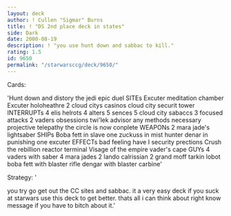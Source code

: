 ```yaml
---
layout: deck
author: ! Cullen "Sigmar" Burns
title: ! "DS 2nd place deck in states"
side: Dark
date: 2000-08-19
description: ! "you use hunt down and sabbac to kill."
rating: 1.5
id: 9650
permalink: "/starwarsccg/deck/9650/"
---
```

Cards: 

'Hunt down and distory the jedi
epic duel
SITEs
Excuter meditation chamber
Excuter holoheathre
2 cloud citys casinos
cloud city securit tower
INTERRUPTs
4 elis helrots
4 alters
5 sences
5 cloud city sabaccs
3 focused attacks
2 vaders obsessions
twi'lek advisor
any methods necessary
projective telepathy
the circle is now conplete
WEAPONs
2 mara jade's lightsaber
SHIPs
Boba fett in slave one
zuckuss in mist hunter
denar in punishing one
excuter
EFFECTs
bad feeling have I
security prections
Crush the rebillion
reactor terminal
Visage of the empire
vader's cape
GUYs
4 vaders with saber
4 mara jades
2 lando calrissian
2 grand moff tarkin
lobot
boba fett with blaster rifle
dengar with blaster carbine'

Strategy: '

you try go get out the CC sites and sabbac. it a very easy deck if you suck at starwars use this deck to get better.
thats all i can think about right know message if you have to bitch about it.'
